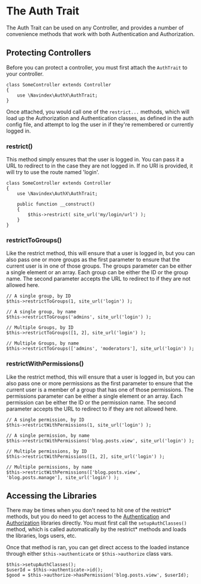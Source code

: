# The Auth Trait

The Auth Trait can be used on any Controller, and provides a number of convenience methods that work with both
Authentication and Authorization.

## Protecting Controllers

Before you can protect a controller, you must first attach the `AuthTrait` to your controller.

    class SomeController extends Controller
    {
        use \Navindex\AuthX\AuthTrait;
    }

Once attached, you would call one of the `restrict...` methods, which will load up the Authorization and Authentication
classes, as defined in the auth config file, and attempt to log the user in if they're remembered or currently logged in.

### restrict()

This method simply ensures that the user is logged in. You can pass it a URL to redirect to in the case they are not
logged in. If no URI is provided, it will try to use the route named 'login'.

    class SomeController extends Controller
    {
        use \Navindex\AuthX\AuthTrait;

        public function __construct()
        {
            $this->restrict( site_url('my/login/url') );
        }
    }

### restrictToGroups()

Like the restrict method, this will ensure that a user is logged in, but you can also pass one or more groups as
the first parameter to ensure that the current user is in one of those groups. The groups parameter can be either a
single element or an array. Each group can be either the ID or the group name. The second parameter accepts the URL to
redirect to if they are not allowed here.

    // A single group, by ID
    $this->restrictToGroups(1, site_url('login') );

    // A single group, by name
    $this->restrictToGroups('admins', site_url('login') );

    // Multiple Groups, by ID
    $this->restrictToGroups([1, 2], site_url('login') );

    // Multiple Groups, by name
    $this->restrictToGroups(['admins', 'moderators'], site_url('login') );

### restrictWithPermissions()

Like the restrict method, this will ensure that a user is logged in, but you can also pass one or more permissions as
the first parameter to ensure that the current user is a member of a group that has one of those permissions. The
permissions parameter can be either a single element or an array. Each permission can be either the ID or the
permission name. The second parameter accepts the URL to redirect to if they are not allowed here.

    // A single permission, by ID
    $this->restrictWithPermissions(1, site_url('login') );

    // A single permission, by name
    $this->restrictWithPermissions('blog.posts.view', site_url('login') );

    // Multiple permissions, by ID
    $this->restrictWithPermissions([1, 2], site_url('login') );

    // Multiple permissions, by name
    $this->restrictWithPermissions(['blog.posts.view', 'blog.posts.manage'], site_url('login') );

## Accessing the Libraries

There may be times when you don't need to hit one of the restrict* methods, but you do need to get access to the
[Authentication](authentication.md) and [Authorization](authorization.md) libraries directly. You must first call
the `setupAuthClasses()` method, which is called automatically by the restrict* methods and loads the libraries,
logs users, etc.

Once that method is ran, you can get direct access to the loaded instance through either `$this->authenticate`
or `$this->authorize` class vars.

    $this->setupAuthClasses();
    $userId = $this->authenticate->id();
    $good = $this->authorize->hasPermission('blog.posts.view', $userId);
